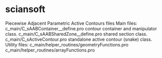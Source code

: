 # sciansoft

Piecewise Adjacent Parametric Active Contours files
Main files:
c_main/C_sAABContainer__define.pro contour container and manipulator class.
c_main/C_sAABSharedZone__define.pro shared section class.
c_main/C_sActiveContour.pro standalone active contour (snake) class.
Utility files:
c_main/helper_routines/geometryFunctions.pro
c_main/helper_routines/arrayFunctions.pro

